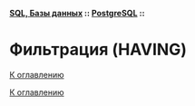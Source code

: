 **[SQL, Базы данных](../../README.md#sql-and-db) :: [PostgreSQL](../../README.md#sql-and-db-postgresql) ::**
# Фильтрация (HAVING)

<!--

-->

[К оглавлению](../../README.md#sql-and-db-postgresql)



[К оглавлению](../README.md)
